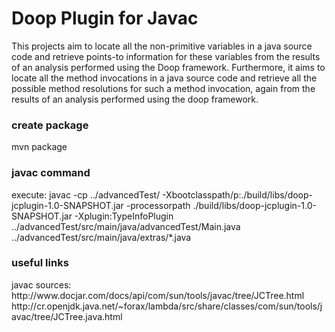 <h1>Doop Plugin for Javac</h1>
This projects aim to locate all the non-primitive variables in a java source code and retrieve points-to information for these variables from the results of an analysis performed using the Doop framework. Furthermore, it aims to locate all the method invocations in a java source code and retrieve all the possible method resolutions for such a method invocation, again from the results of an analysis performed using the doop framework.

<h3>create package</h3>
mvn package

<h3>javac command</h3>
execute:
javac -cp ../advancedTest/ -Xbootclasspath/p:./build/libs/doop-jcplugin-1.0-SNAPSHOT.jar -processorpath ./build/libs/doop-jcplugin-1.0-SNAPSHOT.jar -Xplugin:TypeInfoPlugin  ../advancedTest/src/main/java/advancedTest/Main.java ../advancedTest/src/main/java/extras/*.java

<h3>useful links</h3>
javac sources:
http://www.docjar.com/docs/api/com/sun/tools/javac/tree/JCTree.html
http://cr.openjdk.java.net/~forax/lambda/src/share/classes/com/sun/tools/javac/tree/JCTree.java.html
